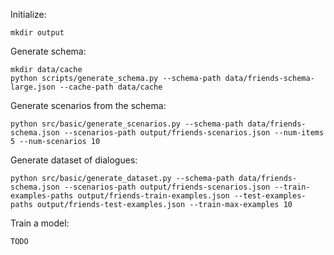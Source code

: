 Initialize:

    mkdir output

Generate schema:

    mkdir data/cache
    python scripts/generate_schema.py --schema-path data/friends-schema-large.json --cache-path data/cache

Generate scenarios from the schema:

    python src/basic/generate_scenarios.py --schema-path data/friends-schema.json --scenarios-path output/friends-scenarios.json --num-items 5 --num-scenarios 10

Generate dataset of dialogues:

    python src/basic/generate_dataset.py --schema-path data/friends-schema.json --scenarios-path output/friends-scenarios.json --train-examples-paths output/friends-train-examples.json --test-examples-paths output/friends-test-examples.json --train-max-examples 10

Train a model:

    TODO
